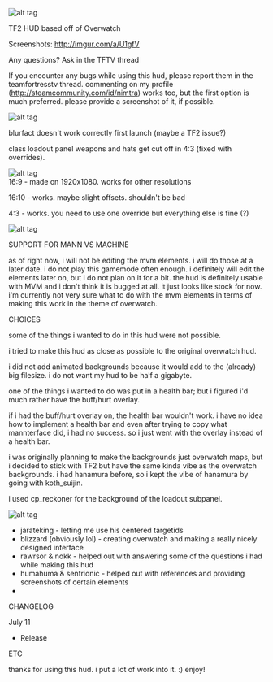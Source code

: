 ![alt tag](http://puu.sh/pXEfC/bd3aaad500.png)

TF2 HUD based off of Overwatch

Screenshots: http://imgur.com/a/U1gfV

Any questions? Ask in the TFTV thread

If you encounter any bugs while using this hud, please report them in the teamfortresstv thread. commenting on my profile (http://steamcommunity.com/id/nimtra) works too, but the first option is much preferred. please provide a screenshot of it, if possible.
	
![alt tag](http://puu.sh/pXEu9/8abb73eff0.png)	

blurfact doesn't work correctly first launch (maybe a TF2 issue?)
	
class loadout panel weapons and hats get cut off in 4:3 (fixed with overrides).

![alt tag](http://puu.sh/pXEqs/66fe92f9ee.png)	
16:9 - made on 1920x1080. works for other resolutions

16:10 - works. maybe slight offsets. shouldn't be bad

4:3 - works. you need to use one override but everything else is fine (?)

![alt tag](http://puu.sh/pXEp7/fec3bfbea3.png)	

SUPPORT FOR MANN VS MACHINE

as of right now, i will not be editing the mvm elements. i will do those at a later date. i do not play this gamemode often enough. i definitely will edit the elements later on, but i do not plan on it for a bit. the hud is definitely usable with MVM and i don't think it is bugged at all.  it just looks like stock for now. i'm currently not very sure what to do with the mvm elements in terms of making this work in the theme of overwatch.

CHOICES

some of the things i wanted to do in this hud were not possible.
	
i tried to make this hud as close as possible to the original overwatch hud.

i did not add animated backgrounds because it would add to the (already) big filesize. i do not want my hud to be half a gigabyte.

one of the things i wanted to do was put in a health bar; but i figured i'd much rather have the buff/hurt overlay.
	
if i had the buff/hurt overlay on, the health bar wouldn't work. i have no idea how to implement a health bar and even after trying to copy what mannterface did, i had no success. so i just went with the overlay instead of a health bar.
	
i was originally planning to make the backgrounds just overwatch maps, but i decided to stick with TF2 but have the same kinda vibe as the overwatch backgrounds. i had hanamura before, so i kept the vibe of hanamura by going with koth_suijin.
	
i used cp_reckoner for the background of the loadout subpanel.
	
![alt tag](http://puu.sh/pXEnu/977413608e.png)
 - jarateking - letting me use his centered targetids
 - blizzard (obviously lol) - creating overwatch and making a really nicely designed interface
 - rawrsor & nokk - helped out with answering some of the questions i had while making this hud
 - humahuma & sentrionic - helped out with references and providing screenshots of certain elements
 - 
 
CHANGELOG

July 11
- Release
	
ETC

thanks for using this hud. i put a lot of work into it. :) enjoy! 

